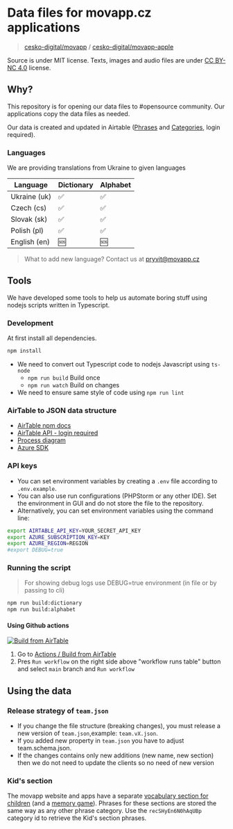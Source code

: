 # Data files for movapp.cz applications

> [cesko-digital/movapp](https://github.com/cesko-digital/movapp)
> / [cesko-digital/movapp-apple](https://github.com/cesko-digital/movapp-apple)

Source is under MIT license. Texts, images and audio files are
under [CC BY-NC 4.0](https://creativecommons.org/licenses/by-nc/4.0/deed.cs) license.

## Why?

This repository is for opening our data files to #opensource community. Our applications copy the data files as needed.

Our data is created and updated in
Airtable ([Phrases](https://airtable.com/appLciQqZNGDR3J6W/tblDQ7VuXpW6WmPpH/viwtUJ5B0HM7Zbe6Z?blocks=hide)
and [Categories](https://airtable.com/appLciQqZNGDR3J6W/tbl99lSvZaGW2czPu/viw5DEx2It8pelQrt?blocks=hide), login required).

### Languages

We are providing translations from Ukraine to given languages

| Language     | Dictionary | Alphabet |
| ------------ | ---------- | -------- |
| Ukraine (uk) | ✅         | ✅       |
| Czech (cs)   | ✅         | ✅       |
| Slovak (sk)  | ✅         | ✅       |
| Polish (pl)  | ✅         | ✅       |
| English (en) | 🆘         | 🆘       |

> What to add new language? Contact us at [pryvit@movapp.cz](mailto:pryvit@movapp.cz)

## Tools

We have developed some tools to help us automate boring stuff using nodejs scripts written in Typescript.

### Development

At first install all dependencies.

```bash
npm install
```

-   We need to convert out Typescript code to nodejs Javascript using `ts-node`
    -   `npm run build` Build once
    -   `npm run watch` Build on changes
-   We need to ensure same style of code using `npm run lint`

### AirTable to JSON data structure

-   [AirTable npm docs](https://www.npmjs.com/package/airtable)
-   [AirTable API - login required](https://airtable.com/appLciQqZNGDR3J6W/api/docs)
-   [Process diagram](https://app.diagrams.net/#G1mYrjyU01kJwz6Tg72o2B2XFDwVJn9AhC)
-   [Azure SDK](https://docs.microsoft.com/cs-cz/azure/cognitive-services/speech-service/)

### API keys

-   You can set environment variables by creating a `.env` file according to `.env.example`.
-   You can also use run configurations (PHPStorm or any other IDE). Set the environment in GUI and do not store the file to the repository.
-   Alternatively, you can set environment variables using the command line:

```bash
export AIRTABLE_API_KEY=YOUR_SECRET_API_KEY
export AZURE_SUBSCRIPTION_KEY=KEY
export AZURE_REGION=REGION
#export DEBUG=true
```

### Running the script

> For showing debug logs use DEBUG=true environment (in file or by passing to cli)

```bash
npm run build:dictionary
npm run build:alphabet
```

#### Using Github actions

[![Build from AirTable](https://github.com/cesko-digital/movapp-data/actions/workflows/airtable.yml/badge.svg?branch=main)](https://github.com/cesko-digital/movapp-data/actions/workflows/airtable.yml)

1. Go to [Actions / Build from AirTable](https://github.com/cesko-digital/movapp-data/actions/workflows/airtable.yml)
2. Pres `Run workflow` on the right side above "workflow runs table" button and select `main` branch and `Run workflow`

## Using the data

### Release strategy of `team.json`

-   If you change the file structure (breaking changes), you must release a new version of `team.json`,example: `team.vX.json`.
-   If you added new property in `team.json` you have to adjust team.schema.json.
-   If the changes contains only new additions (new name, new section) then we do not need to update the clients so no need of new version

### Kid's section

The movapp website and apps have a separate [vocabulary section for children](https://www.movapp.cz/kids) (and a [memory game](https://www.movapp.cz/kids/memory-game)). Phrases for these sections are stored the same way as any other phrase category. Use the `recSHyEn6N0hAqUBp` category id to retrieve the Kid's section phrases.
